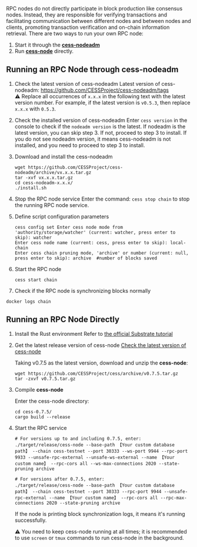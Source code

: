 RPC nodes do not directly participate in block production like consensus nodes. Instead, they are responsible for verifying transactions and facilitating communication between different nodes and between nodes and clients, promoting transaction verification and on-chain information retrieval. There are two ways to run your own RPC node:

1. Start it through the [**cess-nodeadm**](https://github.com/CESSProject/cess-nodeadm)
2. Run [**cess-node**](https://github.com/CESSProject/cess) directly.

## Running an RPC Node through cess-nodeadm

1. Check the latest version of cess-nodeadm
   Latest version of cess-nodeadm: <https://github.com/CESSProject/cess-nodeadm/tags><br/>
   ⚠️ Replace all occurrences of `x.x.x` in the following text with the latest version number. For example, if the latest version is `v0.5.3`, then replace `x.x.x` with `0.5.3`.

2. Check the installed version of cess-nodeadm
   Enter `cess version` in the console to check if the `nodeadm version` is the latest.
   If nodeadm is the latest version, you can skip step 3. If not, proceed to step 3 to install. If you do not see nodeadm version, it means cess-nodeadm is not installed, and you need to proceed to step 3 to install.

3. Download and install the cess-nodeadm
   ```shell
   wget https://github.com/CESSProject/cess-nodeadm/archive/vx.x.x.tar.gz
   tar -xvf vx.x.x.tar.gz
   cd cess-nodeadm-x.x.x/
   ./install.sh
   ```

4. Stop the RPC node service
   Enter the command: `cess stop chain` to stop the running RPC node service.

5. Define script configuration parameters
   ```shell
   cess config set Enter cess node mode from 'authority/storage/watcher' (current: watcher, press enter to skip): watcher
   Enter cess node name (current: cess, press enter to skip): local-chain
   Enter cess chain pruning mode, 'archive' or number (current: null, press enter to skip): archive  #number of blocks saved
   ```

6. Start the RPC node
   ```shell
   cess start chain
   ```

7. Check if the RPC node is synchronizing blocks normally
  ```shell
  docker logs chain
  ```

## Running an RPC Node Directly

1. Install the Rust environment
   Refer to [the official Substrate tutorial](https://docs.substrate.io/install/)

2. Get the latest release version of cess-node
   [Check the latest version of cess-node](https://github.com/CESSProject/cess/tags)

   Taking v0.7.5 as the latest version, download and unzip the **cess-node**:

   ```shell
   wget https://github.com/CESSProject/cess/archive/v0.7.5.tar.gz
   tar -zxvf v0.7.5.tar.gz
   ```

3. Compile **cess-node**

   Enter the cess-node directory:
   ```shell
   cd cess-0.7.5/
   cargo build --release
   ```

4. Start the RPC service
   ```shell
   # For versions up to and including 0.7.5, enter:
   ./target/release/cess-node --base-path 【Your custom database path】 --chain cess-testnet --port 30333 --ws-port 9944 --rpc-port 9933 --unsafe-rpc-external --unsafe-ws-external --name 【Your custom name】 --rpc-cors all --ws-max-connections 2020 --state-pruning archive

   # For versions after 0.7.5, enter:
   ./target/release/cess-node --base-path 【Your custom database path】 --chain cess-testnet --port 30333 --rpc-port 9944 --unsafe-rpc-external --name 【Your custom name】 --rpc-cors all --rpc-max-connections 2020 --state-pruning archive
   ```

   If the node is printing block synchronization logs, it means it's running successfully.

   ⚠️ You need to keep cess-node running at all times; it is recommended to use `screen` or `tmux` commands to run cess-node in the background.
